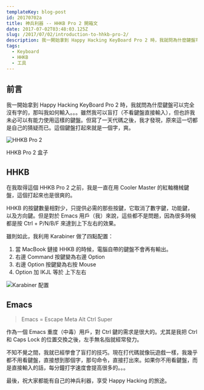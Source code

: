 ```yaml
---
templateKey: blog-post
id: 20170702a
title: 神兵利器 -- HHKB Pro 2 開箱文
date: 2017-07-02T03:48:03.125Z
slug: /2017/07/02/introduction-to-hhkb-pro-2/
description: 我一開始拿到 Happy Hacking KeyBoard Pro 2 時，我就問為什麼鍵盤可以完全沒有字的，那叫我如何輸入。。。雖然我可以盲打（不看鍵盤直接輸入），但也許我未必可以有能力使用這樣的鍵盤。但寫了一天代碼之後，我才發現，原來這一切都是自己的猜疑而已。這個鍵盤打起來就是一個字，爽。
tags:
  - Keyboard
  - HHKB
  - 工具
---
```


## 前言

我一開始拿到 Happy Hacking KeyBoard Pro 2 時，我就問為什麼鍵盤可以完全沒有字的，那叫我如何輸入。。。雖然我可以盲打（不看鍵盤直接輸入），但也許我未必可以有能力使用這樣的鍵盤。但寫了一天代碼之後，我才發現，原來這一切都是自己的猜疑而已。這個鍵盤打起來就是一個字，爽。

![HHKB Pro 2][2]

HHKB Pro 2 盒子

## HHKB

在我取得這個 HHKB Pro 2 之前，我是一直在用 Cooler Master 的紅軸機械鍵盤，這個打起來也是很爽的。

HHKB 的按鍵數量相對少，只提供必需的那些按鍵，它取消了數字鍵，功能鍵，以及方向鍵。但是對於 Emacs 用戶（我）來說，這些都不是問題，因為很多時候都是按 Ctrl + P/N/B/F 來達到上下左右的效果。

雖則如此，我利用 Karabiner 做了四點配置：

1. 當 MacBook 鏈接 HHKB 的時候，電腦自帶的鍵盤不會再有輸出。
1. 右邊 Command 按鍵變為右邊 Option
1. 右邊 Option 按鍵變為右按 Mouse
1. Option 加 IKJL 等於 上下左右

![Karabiner 配置][3]

## Emacs

> Emacs = Escape Meta Alt Ctrl Super

作為一個 Emacs 重度（中毒）用戶，對 Ctrl 鍵的需求是很大的。尤其是我把 Ctrl 和 Caps Lock 的位置交換之後，左手無名指就經常發力。

不知不覺之間，我就已經學會了盲打的技巧。現在打代碼就像玩遊戲一樣，我幾乎都不用看鍵盤，直接想到那個字，那句命令，直接打出來。如果你不用看鍵盤，而是直接輸入的話，每分鐘打字速度會提高很多的。。。

最後，祝大家都能有自己的神兵利器，享受 Happy Hacking 的旅途。

[1]: https://i.imgur.com/AVN6eaJ.jpg
[2]: https://i.imgur.com/AbKpx2P.jpg
[3]: https://i.imgur.com/aDZMqim.png

